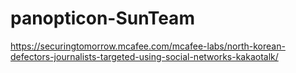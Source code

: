 # panopticon-SunTeam

https://securingtomorrow.mcafee.com/mcafee-labs/north-korean-defectors-journalists-targeted-using-social-networks-kakaotalk/
